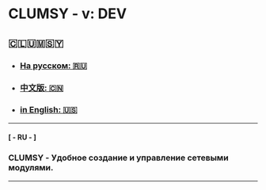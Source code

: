 # CLUMSY - v: DEV

🇨​​​​​🇱​​​​​🇺​​​​​🇲​​​​​🇸​​​​​🇾​​​​​
--- 
- ### [На русском: 🇷🇺](#ru)
- ### [中文版: 🇨🇳](#cn)
- ### [in English: 🇺🇸](#ru)

___

#### <a name="ru">[ - RU - ]</a>
### CLUMSY - Удобное создание и управление сетевыми модулями.

---
